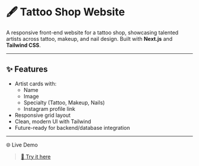 # 🖋️ Tattoo Shop Website

A responsive front-end website for a tattoo shop, showcasing talented artists across tattoo, makeup, and nail design. Built with **Next.js** and **Tailwind CSS**.

---

## ✨ Features

- Artist cards with:
  - Name
  - Image
  - Specialty (Tattoo, Makeup, Nails)
  - Instagram profile link
- Responsive grid layout
- Clean, modern UI with Tailwind
- Future-ready for backend/database integration

---

🌐 Live Demo
> [🔗 Try it here](https://grapes-frontend.vercel.app/)

